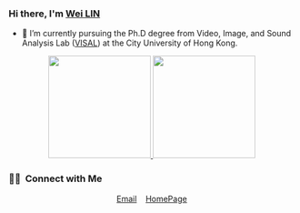 ### Hi there, I'm [Wei LIN](https://github.com/Elin24)

- 🔭 I’m currently pursuing the Ph.D degree from Video, Image, and Sound Analysis Lab ([VISAL](http://visal.cs.cityu.edu.hk/)) at the City University of Hong Kong.

<p align="center">
<a href="https://github.com/elin24">
  <img height="180em" src="https://github-readme-stats-eight-theta.vercel.app/api?username=elin24&show_icons=true&theme=vue-dark&include_all_commits=true&count_private=true"/>
  <img height="180em" src="https://github-readme-stats-eight-theta.vercel.app/api/top-langs/?username=elin24&layout=compact&langs_count=8&theme=vue-dark"/>
</a>
</p>

### 🤝🏻 &nbsp;Connect with Me

<p align="center">
  <a href="mailto:elin24@163.com">Email</a>
  &nbsp;&nbsp;
  <a href="https://elin24.github.io/">HomePage</a>

</p>

